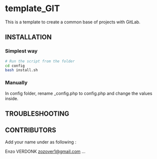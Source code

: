 # template_GIT
This is a template to create a common base of projects with GitLab.



## INSTALLATION

### Simplest way

```bash
# Run the script from the folder
cd config
bash install.sh
```



### Manually

In config folder, rename _config.php to config.php and change the values inside.



## TROUBLESHOOTING




## CONTRIBUTORS

Add your name under as following :

Enzo  VERDONK <zozover1@gmail.com>
...
